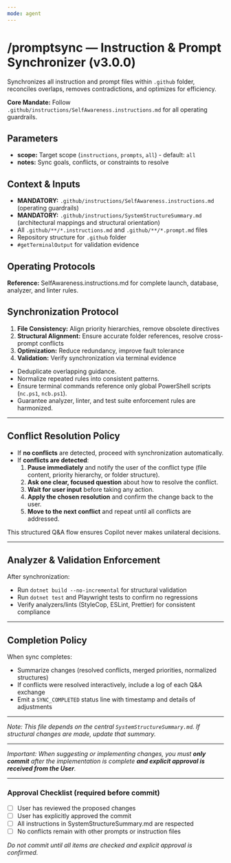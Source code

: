 ```yaml
---
mode: agent
---
```


# /promptsync — Instruction & Prompt Synchronizer (v3.0.0)

Synchronizes all instruction and prompt files within `.github` folder, reconciles overlaps, removes contradictions, and optimizes for efficiency.

**Core Mandate:** Follow `.github/instructions/SelfAwareness.instructions.md` for all operating guardrails.

## Parameters
- **scope:** Target scope (`instructions`, `prompts`, `all`) - default: `all`
- **notes:** Sync goals, conflicts, or constraints to resolve

## Context & Inputs
- **MANDATORY:** `.github/instructions/SelfAwareness.instructions.md` (operating guardrails)
- **MANDATORY:** `.github/instructions/SystemStructureSummary.md` (architectural mappings and structural orientation)
- All `.github/**/*.instructions.md` and `.github/**/*.prompt.md` files
- Repository structure for `.github` folder
- `#getTerminalOutput` for validation evidence

## Operating Protocols
**Reference:** SelfAwareness.instructions.md for complete launch, database, analyzer, and linter rules.

## Synchronization Protocol
1. **File Consistency:** Align priority hierarchies, remove obsolete directives
2. **Structural Alignment:** Ensure accurate folder references, resolve cross-prompt conflicts
3. **Optimization:** Reduce redundancy, improve fault tolerance
4. **Validation:** Verify synchronization via terminal evidence
- Deduplicate overlapping guidance.
- Normalize repeated rules into consistent patterns.
- Ensure terminal commands reference only global PowerShell scripts (`nc.ps1`, `ncb.ps1`).
- Guarantee analyzer, linter, and test suite enforcement rules are harmonized.

---

## Conflict Resolution Policy

- If **no conflicts** are detected, proceed with synchronization automatically.  
- If **conflicts are detected**:
  1. **Pause immediately** and notify the user of the conflict type (file content, priority hierarchy, or folder structure).  
  2. **Ask one clear, focused question** about how to resolve the conflict.  
  3. **Wait for user input** before taking any action.  
  4. **Apply the chosen resolution** and confirm the change back to the user.  
  5. **Move to the next conflict** and repeat until all conflicts are addressed.  

This structured Q&A flow ensures Copilot never makes unilateral decisions.

---

## Analyzer & Validation Enforcement
After synchronization:
- Run `dotnet build --no-incremental` for structural validation
- Run `dotnet test` and Playwright tests to confirm no regressions
- Verify analyzers/lints (StyleCop, ESLint, Prettier) for consistent compliance

---

## Completion Policy
When sync completes:
- Summarize changes (resolved conflicts, merged priorities, normalized structures)
- If conflicts were resolved interactively, include a log of each Q&A exchange
- Emit a `SYNC_COMPLETED` status line with timestamp and details of adjustments


---

_Note: This file depends on the central `SystemStructureSummary.md`. If structural changes are made, update that summary._

---

_Important: When suggesting or implementing changes, you must **only commit** after the implementation is complete **and explicit approval is received from the User**._

---

### Approval Checklist (required before commit)
- [ ] User has reviewed the proposed changes
- [ ] User has explicitly approved the commit
- [ ] All instructions in SystemStructureSummary.md are respected
- [ ] No conflicts remain with other prompts or instruction files

_Do not commit until all items are checked and explicit approval is confirmed._
